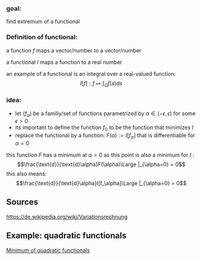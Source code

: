 

### goal:
find extremum of a functional


### Definition of functional:
a function $f$ maps a vector/number to a vector/number

a functional $I$ maps a function to a real number

an example of a functional is an integral over a real-valued function:
$$I[f]:f\mapsto \int_\Omega f(s)\text{d}s$$

### idea:
- let $(f_\alpha)$ be a familiy/set of functions parametrized by $\alpha\in(-\epsilon, \epsilon)$ for some $\epsilon > 0$
- its important to define the function $f_0$ to be the function that minimizes $I$ 
- replace the functional by a function: $F(\alpha):=I[f_\alpha]$ that is differentiable for $\alpha = 0$

this function $F$ has a minimum at $\alpha = 0$ as this point is also a minimum for $I$ :
$$\frac{\text{d}}{\text{d}\alpha}F(\alpha)\Large |_{\alpha=0} = 0$$
this also means:
$$\frac{\text{d}}{\text{d}\alpha}I[f_\alpha]\Large |_{\alpha=0} = 0$$


## Sources
https://de.wikipedia.org/wiki/Variationsrechnung



## Example: quadratic functionals
[Minimum of quadratic functionals](Minimum%20of%20quadratic%20functionals.md)
